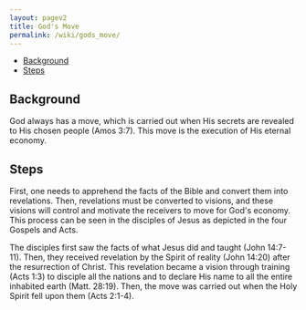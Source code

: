 ```yaml
---
layout: pagev2
title: God's Move
permalink: /wiki/gods_move/
---
```

- [Background](#background)
- [Steps](#steps)

## Background

God always has a move, which is carried out when His secrets are revealed to His chosen people (Amos 3:7). This move is the execution of His eternal economy.

## Steps

First, one needs to apprehend the facts of the Bible and convert them into revelations. Then, revelations must be converted to visions, and these visions will control and motivate the receivers to move for God's economy. This process can be seen in the disciples of Jesus as depicted in the four Gospels and Acts.

The disciples first saw the facts of what Jesus did and taught (John 14:7-11). Then, they received revelation by the Spirit of reality (John 14:20) after the resurrection of Christ. This revelation became a vision through training (Acts 1:3) to disciple all the nations and to declare His name to all the entire inhabited earth (Matt. 28:19). Then, the move was carried out when the Holy Spirit fell upon them (Acts 2:1-4).